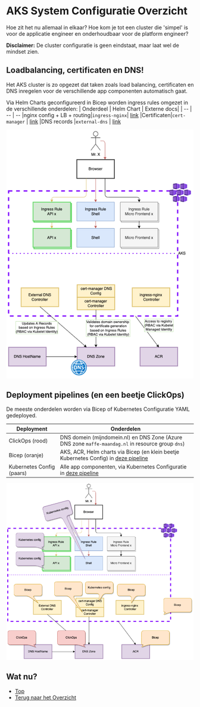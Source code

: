 # AKS System Configuratie Overzicht
Hoe zit het nu allemaal in elkaar? Hoe kom je tot een cluster die 'simpel' is voor de applicatie engineer en onderhoudbaar voor de platform engineer?

**Disclaimer:** De cluster configuratie is geen eindstaat, maar laat wel de mindset zien.

## Loadbalancing, certificaten en DNS!
Het AKS cluster is zo opgezet dat taken zoals load balancing, certificaten en DNS inregelen voor de verschillende app componenten automatisch gaat.

Via Helm Charts geconfigureerd in Bicep worden ingress rules omgezet in de verschillende onderdelen:
| Onderdeel  | Helm Chart    | Externe docs|
|     --     |       --      | --
|nginx config + LB + routing|`ingress-nginx`| [link](https://kubernetes.github.io/ingress-nginx/)
|Certificaten|`cert-manager` | [link](https://cert-manager.io/docs/)
|DNS records |`external-dns` | [link](https://github.com/kubernetes-sigs/external-dns)

![System Elements in Scope](./MaffeMaandag-System%20Components.drawio.png)

## Deployment pipelines (en een beetje ClickOps)
De meeste onderdelen worden via Bicep of Kubernetes Configuratie YAML gedeployed.

| Deployment     | Onderdelen|
|        --      | --
| ClickOps (rood)| DNS domein (mijndomein.nl) en DNS Zone (Azure DNS zone `maffe-maandag.nl` in resource group `dns`)
| Bicep (oranje) | AKS, ACR, Helm charts via Bicep (en klein beetje Kubernetes Config) in [deze pipeline](./.github/workflows/arm-deploy.yml)
| Kubernetes Config (paars)|Alle app componenten, via Kubernetes Configuratie in [deze pipeline](./.github/workflows/apps-deploy.yml)

![Pipelines](./MaffeMaandag-All%20Components%20incl%20pipeline%20notes.drawio.png)

## Wat nu?
- [Top](#aks-system-configuratie-overzicht)
- [Terug naar het Overzicht](../README.md)